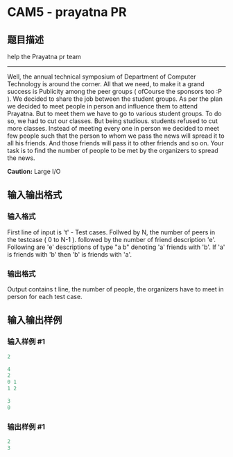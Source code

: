 # CAM5 - prayatna PR

## 题目描述

help the Prayatna pr team

-------------------------

Well, the annual technical symposium of Department of Computer Technology is around the corner. All that we need, to make it a grand success is Publicity among the peer groups ( ofCourse the sponsors too :P ). We decided to share the job between the student groups. As per the plan we decided to meet people in person and influence them to attend Prayatna. But to meet them we have to go to various student groups. To do so, we had to cut our classes. But being studious. students refused to cut more classes. Instead of meeting every one in person we decided to meet few people such that the person to whom we pass the news will spread it to all his friends. And those friends will pass it to other friends and so on. Your task is to find the number of people to be met by the organizers to spread the news.

**Caution:** Large I/O

## 输入输出格式

### 输入格式

First line of input is 't' - Test cases. Follwed by N, the number of peers in the testcase ( 0 to N-1 ). followed by the number of friend description 'e'. Following are 'e' descriptions of type "a b" denoting 'a' friends with 'b'. If 'a' is friends with 'b' then 'b' is friends with 'a'.

### 输出格式

Output contains t line, the number of people, the organizers have to meet in person for each test case.

## 输入输出样例

### 输入样例 #1

```cpp
2

4
2
0 1
1 2

3
0
```


### 输出样例 #1

```cpp
2
3
```


